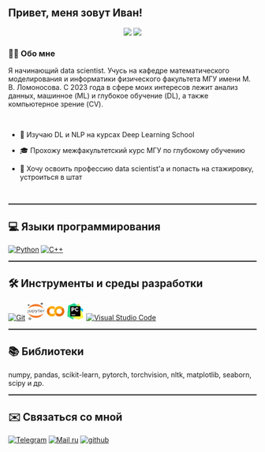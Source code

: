 ## Привет, меня зовут Иван!  
<p align="center">
 <img src="https://img.shields.io/badge/Data%20Scientist-%23008cff?style=for-the-badge&logo=python&logoColor=white" />
 <img src="https://img.shields.io/badge/Machine%20Learning-%2300cc99?style=for-the-badge&logo=tensorflow&logoColor=white" />
</p>

### 👨‍💻 Обо мне  
Я начинающий data scientist. Учусь на кафедре математического моделирования и информатики физического факультета МГУ имени М. В. Ломоносова. С 2023 года в сфере моих интересов лежит анализ данных, машинное (ML) и глубокое обучение (DL), а также компьютерное зрение (CV). 

</br>

- 🧠 Изучаю DL и NLP на курсах Deep Learning School

- 🎓 Прохожу межфакультетский курс МГУ по глубокому обучению

- 🌱 Хочу освоить профессию data scientist'а и попасть на стажировку, устроиться в штат 

</br>
<hr style="border: 1px solid gray;" />

## 💻 Языки программирования
<p align="left">
<a href="https://www.python.org/" target="_blank" rel="noreferrer"><img src="https://raw.githubusercontent.com/danielcranney/readme-generator/main/public/icons/skills/python-colored.svg" width="36" height="36" alt="Python" /></a>
<a href="https://docs.microsoft.com/en-us/cpp/?view=msvc-170" target="_blank" rel="noreferrer"><img src="https://raw.githubusercontent.com/danielcranney/readme-generator/main/public/icons/skills/cplusplus-colored.svg" width="36" height="36" alt="C++" /></a>
</p>

<hr style="border: 1px solid gray;" />

## 🛠️ Инструменты и среды разработки
<p align="left">
<a href="https://git-scm.com/" target="_blank" rel="noreferrer"><img src="https://raw.githubusercontent.com/danielcranney/readme-generator/main/public/icons/skills/git-colored.svg" width="36" height="36" alt="Git" /></a>
<a href="https://jupyter.org/" target="_blank" rel="noreferrer"><img src="imgs/jupyter.svg" width="36" height="36" alt="Jupyter"/></a>
<a href="https://colab.research.google.com/" target="_blank" rel="noreferrer"><img src="imgs/Google_Colaboratory_SVG_Logo.svg" width="36" height="36" alt="Google Colab" /></a>
<a href="https://www.jetbrains.com/pycharm/?ysclid=m7yrjequxs334003502" target="_blank" rel="noreferrer"><img src="imgs/PyCharm.svg" height="36" alt="PyCharm" /></a>
<a href="https://code.visualstudio.com/" target="_blank" rel="noreferrer"><img src="https://raw.githubusercontent.com/danielcranney/readme-generator/main/public/icons/skills/visualstudiocode-colored.svg" width="36" height="36" alt="Visual Studio Code" /></a>
</p>

<hr style="border: 1px solid gray;" />

## 📚 Библиотеки
numpy, pandas, scikit-learn, pytorch, torchvision, nltk, matplotlib, seaborn, scipy и др.

<hr style="border: 1px solid gray;" />


## ✉️ Связаться со мной
<a href="https://t.me/iv_galkin" target="_blank" rel="noreferrer"><img src="https://img.shields.io/badge/iv__galkin-2CA5E0?style=for-the-badge&logo=telegram&logoColor=white" height="20" alt="Telegram" /></a>
<a href="mailto:ivanvgalkin@inbox.ru" target="_blank" rel="noreferrer"><img src="https://img.shields.io/badge/Mail.ru-005FF9?style=for-the-badge&logo=mail.ru&logoColor=white" height="20" alt="Mail ru" /></a>
<a href="https://github.com/iv-galkin" target="_blank" rel="noreferrer"><img src="https://img.shields.io/badge/github-%2324292e.svg?&style=for-the-badge&logo=github&logoColor=white" height="20" alt="github" style="margin-bottom: 5px;"/>
</a>
</div>  
 

<br/>
